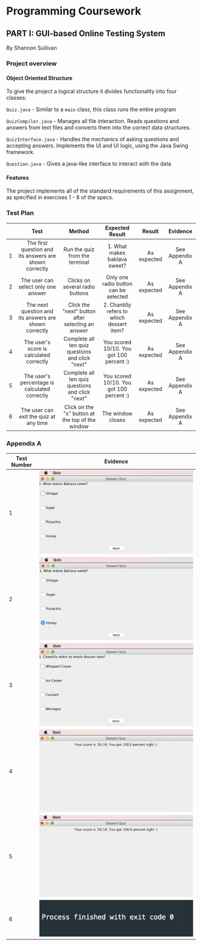 # Programming Coursework

## PART I: GUI-based Online Testing System

By Shannon Sullivan

### Project overview

#### Object Oriented Structure

To give the project a logical structure it divides functionality into four classes:

`Quiz.java` - Similar to a `main` class, this class runs the entire program

`QuizCompiler.java` - Manages all file interaction. Reads questions and answers from text files and converts them into the correct data structures.

`QuizInterface.java` - Handles the mechanics of asking questions and accepting answers. Implements the UI and UI logic, using the Java Swing framework.

`Question.java` - Gives a java-like interface to interact with the data

#### Features

The project implements all of the standard requirements of this assignment, as specified in exercises 1 - 8 of the specs.

### Test Plan

|  | Test  | Method | Expected Result | Result |  Evidence |
| --- |:----:| :-----:| :-----:| :-----:| :---:|
| 1 | The first question and its answers are shown correctly | Run the quiz from the terminal | 1. What makes baklava sweet? | As expected | See Appendix A |
| 2 | The user can select only one answer| Clicks on several radio buttons | Only one radio button can be selected | As expected | See Appendix A |
| 3 | The next question and its answers are shown correctly | Click the "next" button after selecting an answer |2. Chantilly refers to which dessert item? | As expected | See Appendix A |
| 4 | The user's score is calculated correctly | Complete all ten quiz questions and click "next" | You scored 10/10. You got 100 percent :)| As expected | See Appendix A |
| 5 | The user's percentage is calculated correctly | Complete all ten quiz questions and click "next" | You scored 10/10. You got 100 percent :) | As expected | See Appendix A |
| 6 | The user can exit the quiz at any time | Click on the "x" button at the top of the window | The window closes | As expected | See Appendix A |

### Appendix A
| Test Number | Evidence |
| --- |:----:|
| 1 | ![alt text](img/test_1.png)|
| 2 | ![alt text](img/test_2.png)|
| 3 | ![alt text](img/test_3.png)|
| 4 | ![alt text](img/test_4.png)|
| 5 | ![alt text](img/test_5.png)|
| 6 | ![alt text](img/test_6.png)|
